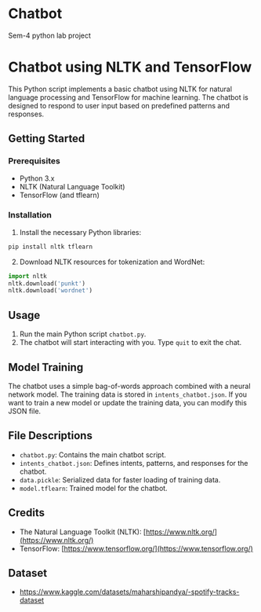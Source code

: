 # Chatbot
Sem-4 python lab project

# Chatbot using NLTK and TensorFlow

This Python script implements a basic chatbot using NLTK for natural language processing and TensorFlow for machine learning. The chatbot is designed to respond to user input based on predefined patterns and responses.

## Getting Started

### Prerequisites

- Python 3.x
- NLTK (Natural Language Toolkit)
- TensorFlow (and tflearn)

### Installation

1. Install the necessary Python libraries:

```bash
pip install nltk tflearn
```

2. Download NLTK resources for tokenization and WordNet:

```python
import nltk
nltk.download('punkt')
nltk.download('wordnet')
```

## Usage

1. Run the main Python script `chatbot.py`.
2. The chatbot will start interacting with you. Type `quit` to exit the chat.

## Model Training

The chatbot uses a simple bag-of-words approach combined with a neural network model. The training data is stored in `intents_chatbot.json`. If you want to train a new model or update the training data, you can modify this JSON file.

## File Descriptions

- `chatbot.py`: Contains the main chatbot script.
- `intents_chatbot.json`: Defines intents, patterns, and responses for the chatbot.
- `data.pickle`: Serialized data for faster loading of training data.
- `model.tflearn`: Trained model for the chatbot.

## Credits

- The Natural Language Toolkit (NLTK): [https://www.nltk.org/](https://www.nltk.org/)
- TensorFlow: [https://www.tensorflow.org/](https://www.tensorflow.org/)

## Dataset
- https://www.kaggle.com/datasets/maharshipandya/-spotify-tracks-dataset
